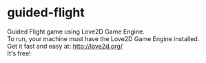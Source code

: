 guided-flight
=============

Guided Flight game using Love2D Game Engine.<br />
To run, your machine must have the Love2D Game Engine installed.<br />
Get it fast and easy at: http://love2d.org/<br/>
It's free!